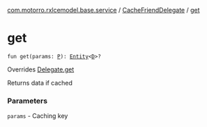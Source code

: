 [com.motorro.rxlcemodel.base.service](../index.md) / [CacheFriendDelegate](index.md) / [get](./get.md)

# get

`fun get(params: `[`P`](index.md#P)`): `[`Entity`](../../com.motorro.rxlcemodel.base.entity/-entity/index.md)`<`[`D`](index.md#D)`>?`

Overrides [Delegate.get](../-sync-delegate-cache-service/-delegate/get.md)

Returns data if cached

### Parameters

`params` - Caching key